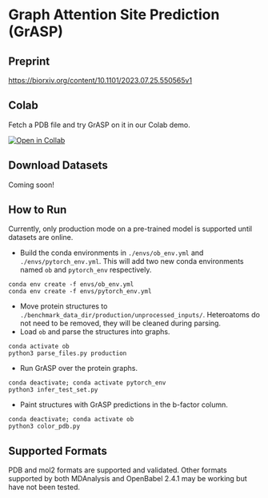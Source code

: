 # Graph Attention Site Prediction (GrASP)
## Preprint
https://biorxiv.org/content/10.1101/2023.07.25.550565v1

## Colab
Fetch a PDB file and try GrASP on it in our Colab demo.

[![Open in Collab](https://colab.research.google.com/assets/colab-badge.svg)](https://colab.research.google.com/github/tiwarylab/GrASP/blob/main/GrASP.ipynb)


## Download Datasets
Coming soon!

## How to Run
Currently, only production mode on a pre-trained model is supported until datasets are online.
* Build the conda environments in `./envs/ob_env.yml` and `./envs/pytorch_env.yml`. This will add two new conda environments named `ob` and `pytorch_env` respectively.
 ```
 conda env create -f envs/ob_env.yml
 conda env create -f envs/pytorch_env.yml
 ```

* Move protein structures to `./benchmark_data_dir/production/unprocessed_inputs/`. Heteroatoms do not need to be removed, they will be cleaned during parsing.
* Load `ob` and parse the structures into graphs.
 ```
 conda activate ob
 python3 parse_files.py production
 ```
* Run GrASP over the protein graphs.
 ```
 conda deactivate; conda activate pytorch_env
 python3 infer_test_set.py
 ```
* Paint structures with GrASP predictions in the b-factor column.
 ```
 conda deactivate; conda activate ob
 python3 color_pdb.py
 ```
## Supported Formats
PDB and mol2 formats are supported and validated. Other formats supported by both MDAnalysis and OpenBabel 2.4.1 may be working but have not been tested.
